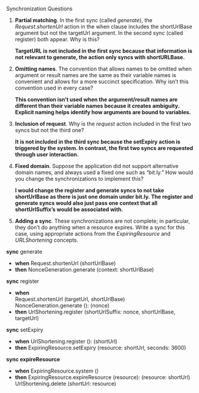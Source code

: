 Synchronization Questions

1. **Partial matching**. In the first sync (called *generate*), the *Request.shortenUrl* action in the when clause includes the shortUrlBase argument but not the targetUrl argument. In the second sync (called register) both appear. Why is this?  

   **TargetURL is not included in the first sync because that information is not relevant to generate, the action only syncs with shortURLBase.**
   
2. **Omitting names**. The convention that allows names to be omitted when argument or result names are the same as their variable names is convenient and allows for a more succinct specification. Why isn’t this convention used in every case?  

    **This convention isn’t used when the argument/result names are different than their variable names because it creates ambiguity. Explicit naming helps identify how arguments are bound to variables.**  

3. **Inclusion of request**. Why is the *request* action included in the first two syncs but not the third one?  

    **It is not included in the third sync because the setExpiry action is triggered by the system.  In contrast, the first two syncs are requested through user interaction.**  

4. **Fixed domain**. Suppose the application did not support alternative domain names, and always used a fixed one such as “bit.ly.” How would you change the synchronizations to implement this?  

    **I would change the register and generate syncs to not take shortUrlBase as there is just one domain under bit.ly. The register and generate syncs would also just pass one context that all shortUrlSuffix’s would be associated with.**  

5. **Adding a sync**. These synchronizations are not complete; in particular, they don’t do anything when a resource expires. Write a sync for this case, using appropriate actions from the *ExpiringResource* and *URLShortening* concepts.  


**sync** generate
  - **when** Request.shortenUrl (shortUrlBase)
  - **then** NonceGeneration.generate (context: shortUrlBase)  

**sync** register
  - **when**  
      Request.shortenUrl (targetUrl, shortUrlBase)  
      NonceGeneration.generate (): (nonce)
  - **then** UrlShortening.register (shortUrlSuffix: nonce, shortUrlBase, targetUrl)

**sync** setExpiry  
  - **when** UrlShortening.register (): (shortUrl)
  - **then** ExpiringResource.setExpiry (resource: shortUrl, seconds: 3600\)

**sync expireResource**
  - **when** ExpiringResource.system ()
  - **then**
      ExpiringResource.expireResource (resource): (resource: shortUrl)
      UrlShortening.delete (shortUrl: resource)

